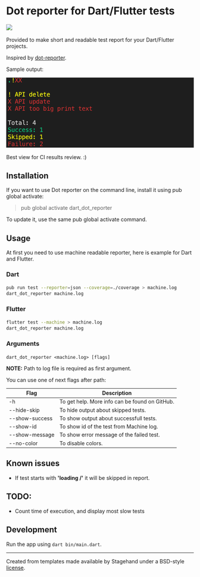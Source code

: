 # Dot reporter for Dart/Flutter tests

![](https://github.com/apastuhov/dart_dot_reporter/workflows/Dart%20CI/badge.svg?branch=master)

Provided to make short and readable test report for your Dart/Flutter projects.

Inspired by [dot-reporter](https://webdriver.io/docs/dot-reporter.html).

Sample output:

![](example/after_with_color.png)

Best view for CI results review. :)

## Installation

If you want to use Dot reporter on the command line, install it using pub global activate:

> pub global activate dart_dot_reporter

To update it, use the same pub global activate command.

## Usage

At first you need to use machine readable reporter, here is example for Dart and Flutter.

### Dart

```bash
pub run test --reporter=json --coverage=./coverage > machine.log
dart_dot_reporter machine.log
```

### Flutter

```bash
flutter test --machine > machine.log
dart_dot_reporter machine.log
```

### Arguments

`dart_dot_reporter <machine.log> [flags]`

**NOTE:** Path to log file is required as first argument.

You can use one of next flags after path:

| Flag           | Description                                    |
| -------------- | ---------------------------------------------- |
| -h             | To get help. More info can be found on GitHub. |
| --hide-skip    | To hide output about skipped tests.            |
| --show-success | To show output about successfull tests.        |
| --show-id      | To show id of the test from Machine log.       |
| --show-message | To show error message of the failed test.      |
| --no-color     | To disable colors.                             |

## Known issues

- If test starts with **'loading /'** it will be skipped in report.

## TODO:

- Count time of execution, and display most slow tests

## Development

Run the app using `dart bin/main.dart`.

---

Created from templates made available by Stagehand under a BSD-style
[license](https://github.com/dart-lang/stagehand/blob/master/LICENSE).
